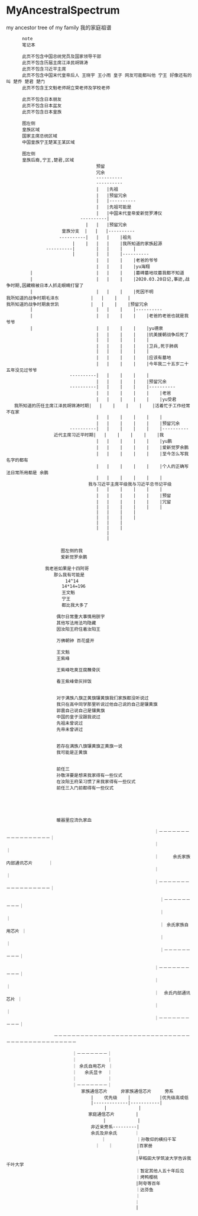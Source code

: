 # MyAncestralSpectrum
my ancestor tree of my family 
我的家庭祖谱

          note
          笔记本
          
          此页不包含中国总统党员及国家领导干部
          此页不包含历届主席江泽民胡锦涛
          此页不包含习近平主席
          此页不包含中国末代皇帝后人 王晓宇 王小雨 皇子 网友可能都叫他 宁王 好像还有的叫 楚乔 楚君 楚门
          此页不包含王文魁老师胡立荣老师及学校老师
          
          此页不包含日本朋友
          此页不包含日本盆友
          此页不包含日本皇族
         
          图左侧
          皇族区域
          国家主席总统区域
          中国皇族宁王楚某王某区域  
          
          图左侧
          皇族后裔,宁王,楚君,区域
                                      预留
                                      冗余
                                      ----------
                                      ----------
                                      |   |先祖
                                      |   |预留冗余
                                      |   |----------
                                      |   |先祖可能是
                                      |   |中国末代皇帝爱新觉罗溥仪
                                ----------|
                                  |   |   |预留冗余
                         皇族分支  |   |   |----------
                        ----------|   |   |    |祖先
                             |    |   |   |    |我所知道的家族起源
                   ----------|        |   |    |    | 
                             |        |   |    |----------
                                      |   |    |    |老爸的爷爷
                                      |   |    |    |yu海翔
             |                        |   |    |    |墓碑墓地坟墓我都不知道
             |                        |   |    |    |2020.03.20日记,事迹,战争时期,因藏粮被日本人抓走眼睛打冒了
             |                        |   |    |    |死因不明
    我所知道的战争时期毛泽东            |   |    |    |
    我所知道的战争时期袁世凯            |   |    |    |预留冗余
             |                        |   |    |    |----------
             |                        |   |    |    |    |老爸的老爸也就是我爷爷 
             |                        |   |    |    |    |yu德泉
                                      |   |    |    |    |抗美援朝战争后死了
                                      |   |    |    |    |
                                      |   |    |    |    |卫兵,死于肺病
                                      |   |    |    |    |
                                      |   |    |    |    |应该有墓地
                                      |   |    |    |    |今年我二十五岁二十五年没见过爷爷
                            ----------|   |    |    |    |
                                      |   |    |    |    |预留冗余
                            ----------|   |    |    |    |----------
                                      |   |    |    |    |    |老爸
                                      |   |    |    |    |    |yu受君
       我所知道的历任主席江泽民胡锦涛时期|   |    |    |    |    |活着忙于工作经常不在家
                                      |   |    |    |    |    |
                                      |   |    |    |    |    |预留冗余
                            ----------|   |    |    |    |    |----------
                      近代主席习近平时期|   |    |    |    |    |我
                                      |   |    |    |    |    |yu鹏
                                      |   |    |    |    |    |爱新觉罗余鹏
                                      |   |    |    |    |    |至今怎么写我名字的都有
                                      |   |    |    |    |    |个人的正确写法日常所用都是 余鹏 
                                      |   |    |    |    |    |
                                   我与习近平主席平级我与习近平总书记平级
                                      |   |    |    |    |    |
                                      |   |    |    |    |    |预留
                                      |   |    |    |    |    |冗留             
                                      |   |    |    |    |    |
                                      |   |    |    |
                                      |   |    |    | 
                                      |   |    |
                                      |   |    |   
                                          |    
                                          | 
              　　　　　　　               
             　　　　　　　图左侧的我
             　　　　　　　爱新觉罗余鹏
                    
                 　我老爸如果是十四阿哥
                 　　　那么我有可能是
                    　　   14^14
                         14*14=196
                    　　　王文魁 
                    　　　宁王 
                    　　　都比我大多了
                       
                       偶尔日常重大事情用朕字
                       其他写法用法均隐藏
                       因汝阳王府住着汝阳王
                       
                       万佛朝钟 百花盛开

                       王文魁
                       王紫峰
                       
                       王紫峰吃臭豆腐蘸骨灰
                       
                       看王紫峰骨灰拌饭
                       
 
                       对于满族八旗正黄旗镶黄旗我们家族都没听说过
                       我只在高中同学那里听说过他自己说的自己是镶黄旗
                       郭震自己说自己是镶黄旗
                       中国的皇子没跟我说过
                       先祖未曾说过
                       先帝未曾讲过

                       
                       若存在满族八旗镶黄旗正黄旗一说
                       我可能是正黄旗

                       
                       前任三
                       孙敬洋要是想来我家得有一些仪式
                       在汝阳王府呆习惯了来我家得有一些仪式
                       前任三入门前都得有一些仪式





                       暖器里应流仇家血
                       
                                                            ｜－－－－－－－－－－－－－－－－－｜      
                                                            ｜                  　　       ｜
                                                            ｜  　　余氏家族内部通讯芯片      ｜ 　　　
                                                            ｜                  　　　　　　｜　　　
                                                            ｜－－－－－－－－－－－－－－－－－｜
                                                            
                                                              ｜－－－－－－－－－｜
                                                              ｜         　　　　｜
                                                              ｜ 余氏家族自用芯片 ｜
                                                              ｜         　　　　｜
                                                              ｜－－－－－－－－－｜

                                                            ｜－－－－－－－－－－｜      
                                                            ｜                 ｜
                                                            ｜  余氏内部通讯芯片 ｜ 　　　
                                                            ｜                 ｜　　　
                                                            ｜－－－－－－－－－－｜　
                                                            
                      －－－－－－－－－－－－－－－－－－－－－－－－－－－－－－－－－－－－－－－－－－－－－－－
                                                  
                             ｜－－－－－－－｜
                             ｜         　 ｜
                             ｜ 余氏自用芯片 ｜    
                             ｜   余氏显卡  ｜
                             ｜         　 ｜
                             ｜－－－－－－－｜
                             　　家族通信芯片     非家族通信芯片     旁系
                                    |    优先级    |           |优先级高或低
                                    |-------------|-----------|
                                         |            |
                                   家庭通信芯片        |
                                       　|            |
                                    非近亲旁系---------|
                                    余氏及非余氏     　｜
                                        ｜          　｜孙敬仰的横扫千军
                                    　｜　　｜         |百家册
                                                  　　｜
                                                     |早稻田大学筑波大学告诉我千叶大学
                                                     ｜暂定其他人五十年后见
                                                     ｜烤鸭樱桃
                                                     |阿夸等百年
                                                     ｜达芬鱼
                                                     ｜
                                                  　 ｜
                                                     |




